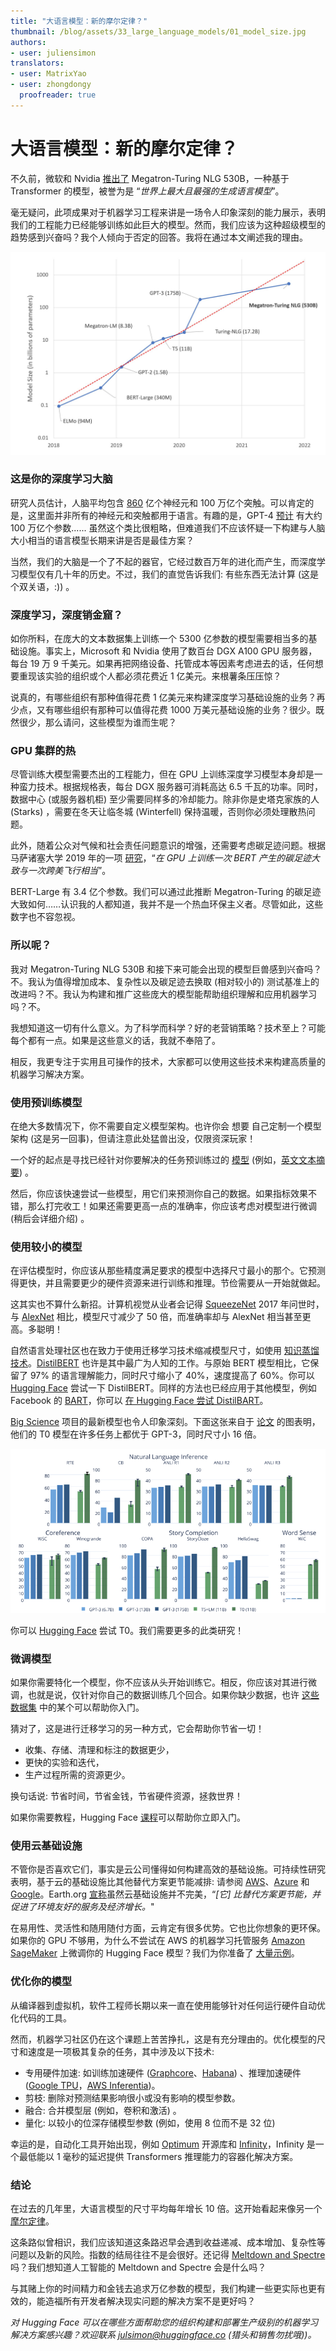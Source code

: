 ```yaml
---
title: "大语言模型：新的摩尔定律？"
thumbnail: /blog/assets/33_large_language_models/01_model_size.jpg
authors:
- user: juliensimon
translators:
- user: MatrixYao
- user: zhongdongy
  proofreader: true
---
```


# 大语言模型：新的摩尔定律？


不久前，微软和 Nvidia [推出了](https://www.microsoft.com/en-us/research/blog/using-deepspeed-and-megatron-to-train-megatron-turing-nlg-530b-the-worlds-largest-and-most-powerful-generative-language-model/) Megatron-Turing NLG 530B，一种基于 Transformer 的模型，被誉为是 “*世界上最大且最强的生成语言模型*”。

毫无疑问，此项成果对于机器学习工程来讲是一场令人印象深刻的能力展示，表明我们的工程能力已经能够训练如此巨大的模型。然而，我们应该为这种超级模型的趋势感到兴奋吗？我个人倾向于否定的回答。我将在通过本文阐述我的理由。

<kbd>
  <img src="../assets/33_large_language_models/01_model_size.jpg">
</kbd>

### 这是你的深度学习大脑

研究人员估计，人脑平均包含 [860](https://pubmed.ncbi.nlm.nih.gov/19226510/) 亿个神经元和 100 万亿个突触。可以肯定的是，这里面并非所有的神经元和突触都用于语言。有趣的是，GPT-4 [预计](https://www.wired.com/story/cerebras-chip-cluster-neural-networks-ai/) 有大约 100 万亿个参数...... 虽然这个类比很粗略，但难道我们不应该怀疑一下构建与人脑大小相当的语言模型长期来讲是否是最佳方案？

当然，我们的大脑是一个了不起的器官，它经过数百万年的进化而产生，而深度学习模型仅有几十年的历史。不过，我们的直觉告诉我们: 有些东西无法计算 (这是个双关语，:)) 。

### 深度学习，深度销金窟？

如你所料，在庞大的文本数据集上训练一个 5300 亿参数的模型需要相当多的基础设施。事实上，Microsoft 和 Nvidia 使用了数百台 DGX A100 GPU 服务器，每台 19 万 9 千美元。如果再把网络设备、托管成本等因素考虑进去的话，任何想要重现该实验的组织或个人都必须花费近 1 亿美元。来根薯条压压惊？

说真的，有哪些组织有那种值得花费 1 亿美元来构建深度学习基础设施的业务？再少点，又有哪些组织有那种可以值得花费 1000 万美元基础设施的业务？很少。既然很少，那么请问，这些模型为谁而生呢？

### GPU 集群的热

尽管训练大模型需要杰出的工程能力，但在 GPU 上训练深度学习模型本身却是一种蛮力技术。根据规格表，每台 DGX 服务器可消耗高达 6.5 千瓦的功率。同时，数据中心 (或服务器机柜) 至少需要同样多的冷却能力。除非你是史塔克家族的人 (Starks) ，需要在冬天让临冬城 (Winterfell) 保持温暖，否则你必须处理散热问题。

此外，随着公众对气候和社会责任问题意识的增强，还需要考虑碳足迹问题。根据马萨诸塞大学 2019 年的一项 [研究](https://arxiv.org/pdf/1906.02243.pdf)，“*在 GPU 上训练一次 BERT 产生的碳足迹大致与一次跨美飞行相当*”。

BERT-Large 有 3.4 亿个参数。我们可以通过此推断 Megatron-Turing 的碳足迹大致如何……认识我的人都知道，我并不是一个热血环保主义者。尽管如此，这些数字也不容忽视。

### 所以呢？

我对 Megatron-Turing NLG 530B 和接下来可能会出现的模型巨兽感到兴奋吗？不。我认为值得增加成本、复杂性以及碳足迹去换取 (相对较小的) 测试基准上的改进吗？不。我认为构建和推广这些庞大的模型能帮助组织理解和应用机器学习吗？不。

我想知道这一切有什么意义。为了科学而科学？好的老营销策略？技术至上？可能每个都有一点。如果是这些意义的话，我就不奉陪了。

相反，我更专注于实用且可操作的技术，大家都可以使用这些技术来构建高质量的机器学习解决方案。

### 使用预训练模型

在绝大多数情况下，你不需要自定义模型架构。也许你会 想要 自己定制一个模型架构 (这是另一回事)，但请注意此处猛兽出没，仅限资深玩家！

一个好的起点是寻找已经针对你要解决的任务预训练过的 [模型](https://huggingface.co/models) (例如，[英文文本摘要](https://huggingface.co/models?language=en&pipeline_tag=summarization&sort=downloads)) 。

然后，你应该快速尝试一些模型，用它们来预测你自己的数据。如果指标效果不错，那么打完收工！如果还需要更高一点的准确率，你应该考虑对模型进行微调 (稍后会详细介绍) 。

### 使用较小的模型

在评估模型时，你应该从那些精度满足要求的模型中选择尺寸最小的那个。它预测得更快，并且需要更少的硬件资源来进行训练和推理。节俭需要从一开始就做起。

这其实也不算什么新招。计算机视觉从业者会记得 [SqueezeNet](https://arxiv.org/abs/1602.07360) 2017 年问世时，与 [AlexNet](https://papers.nips.cc/paper/2012/hash/c399862d3b9d6b76c8436e924a68c45b-Abstract.html) 相比，模型尺寸减少了 50 倍，而准确率却与 AlexNet 相当甚至更高。多聪明！

自然语言处理社区也在致力于使用迁移学习技术缩减模型尺寸，如使用 [知识蒸馏技术](https://en.wikipedia.org/wiki/Knowledge_distillation)。[DistilBERT](https://arxiv.org/abs/1910.01108)  也许是其中最广为人知的工作。与原始 BERT 模型相比，它保留了 97% 的语言理解能力，同时尺寸缩小了 40%，速度提高了 60%。你可以 [Hugging Face](https://huggingface.co/distilbert-base-uncased) 尝试一下 DistilBERT。同样的方法也已经应用于其他模型，例如 Facebook 的 [BART](https://arxiv.org/abs/1910.13461)，你可以 [在 Hugging Face 尝试 DistilBART](https://huggingface.co/models?search=distilbart)。

[Big Science](https://bigscience.huggingface.co/) 项目的最新模型也令人印象深刻。下面这张来自于 [论文](https://arxiv.org/abs/2110.08207) 的图表明，他们的 T0 模型在许多任务上都优于 GPT-3，同时尺寸小 16 倍。

<kbd>
  <img src="../assets/33_large_language_models/02_t0.png">
</kbd>

你可以 [Hugging Face](https://huggingface.co/bigscience/T0pp) 尝试 T0。我们需要更多的此类研究！

### 微调模型

如果你需要特化一个模型，你不应该从头开始训练它。相反，你应该对其进行微调，也就是说，仅针对你自己的数据训练几个回合。如果你缺少数据，也许 [这些数据集](https://huggingface.co/datasets) 中的某个可以帮助你入门。

猜对了，这是进行迁移学习的另一种方式，它会帮助你节省一切！

- 收集、存储、清理和标注的数据更少，
- 更快的实验和迭代，
- 生产过程所需的资源更少。

换句话说: 节省时间，节省金钱，节省硬件资源，拯救世界！

如果你需要教程，Hugging Face [课程](https://huggingface.co/course)可以帮助你立即入门。

### 使用云基础设施

不管你是否喜欢它们，事实是云公司懂得如何构建高效的基础设施。可持续性研究表明，基于云的基础设施比其他替代方案更节能减排: 请参阅 [AWS](https://sustainability.aboutamazon.com/environment/the-cloud)、[Azure](https://azure.microsoft.com/en-us/global-infrastructure/sustainability) 和 [Google](https://cloud.google.com/sustainability)。Earth.org [宣称](https://earth.org/environmental-impact-of-cloud-computing/)虽然云基础设施并不完美，“*[它] 比替代方案更节能，并促进了环境友好的服务及经济增长。*"

在易用性、灵活性和随用随付方面，云肯定有很多优势。它也比你想象的更环保。如果你的 GPU 不够用，为什么不尝试在 AWS 的机器学习托管服务 [Amazon SageMaker](https://aws.amazon.com/sagemaker/) 上微调你的 Hugging Face 模型？我们为你准备了 [大量示例](https://huggingface.co/docs/sagemaker/train)。

### 优化你的模型

从编译器到虚拟机，软件工程师长期以来一直在使用能够针对任何运行硬件自动优化代码的工具。

然而，机器学习社区仍在这个课题上苦苦挣扎，这是有充分理由的。优化模型的尺寸和速度是一项极其复杂的任务，其中涉及以下技术:

- 专用硬件加速: 如训练加速硬件 ([Graphcore](https://www.graphcore.ai/)、[Habana](https://habana.ai/)) 、推理加速硬件 ([Google TPU](https://cloud.google.com/tpu)，[AWS Inferentia](https://aws.amazon.com/machine-learning/inferentia/))。
- 剪枝: 删除对预测结果影响很小或没有影响的模型参数。
- 融合: 合并模型层 (例如，卷积和激活) 。
- 量化: 以较小的位深存储模型参数 (例如，使用 8 位而不是 32 位)

幸运的是，自动化工具开始出现，例如 [Optimum](https://huggingface.co/hardware) 开源库和 [Infinity](https://huggingface.co/infinity)，Infinity 是一个最低能以 1 毫秒的延迟提供 Transformers 推理能力的容器化解决方案。

### 结论 

在过去的几年里，大语言模型的尺寸平均每年增长 10 倍。这开始看起来像另一个 [摩尔定律](https://en.wikipedia.org/wiki/Moore%27s_law)。

这条路似曾相识，我们应该知道这条路迟早会遇到收益递减、成本增加、复杂性等问题以及新的风险。指数的结局往往不是会很好。还记得 [Meltdown and Spectre](https://meltdownattack.com/) 吗？我们想知道人工智能的 Meltdown and Spectre 会是什么吗？

与其赌上你的时间精力和金钱去追求万亿参数的模型，我们构建一些更实际也更有效的，能造福所有开发者解决现实问题的解决方案不是更好吗？

*对 Hugging Face 可以在哪些方面帮助您的组织构建和部署生产级别的机器学习解决方案感兴趣？欢迎联系 [julsimon@huggingface.co](mailto:julsimon@huggingface.co) (猎头和销售勿扰哦))。*

